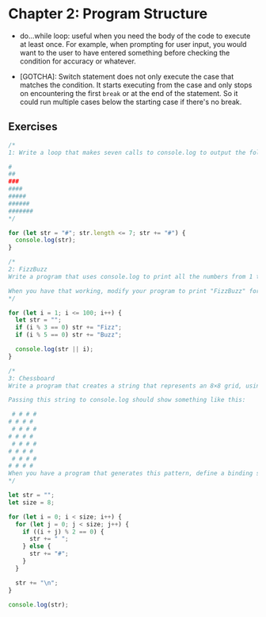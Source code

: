 # Chapter 2: Program Structure

- do...while loop: useful when you need the body of the code to execute at least once. For example, when prompting for user input, you would want to the user to have entered something before checking the condition for accuracy or whatever.

- [GOTCHA]: Switch statement does not only execute the case that matches the condition. It starts executing from the case and only stops on encountering the first `break` or at the end of the statement. So it could run multiple cases below the starting case if there's no break.

## Exercises

```javascript
/*
1: Write a loop that makes seven calls to console.log to output the following triangle:

#
##
###
####
#####
######
#######
*/

for (let str = "#"; str.length <= 7; str += "#") {
  console.log(str);
}
```

```javascript
/*
2: FizzBuzz
Write a program that uses console.log to print all the numbers from 1 to 100, with two exceptions. For numbers divisible by 3, print "Fizz" instead of the number, and for numbers divisible by 5 (and not 3), print "Buzz" instead.

When you have that working, modify your program to print "FizzBuzz" for numbers that are divisible by both 3 and 5 (and still print "Fizz" or "Buzz" for numbers divisible by only one of those).
*/

for (let i = 1; i <= 100; i++) {
  let str = "";
  if (i % 3 == 0) str += "Fizz";
  if (i % 5 == 0) str += "Buzz";

  console.log(str || i);
}
```

```javascript
/*
3: Chessboard
Write a program that creates a string that represents an 8×8 grid, using newline characters to separate lines. At each position of the grid there is either a space or a "#" character. The characters should form a chessboard.

Passing this string to console.log should show something like this:

 # # # #
# # # # 
 # # # #
# # # # 
 # # # #
# # # # 
 # # # #
# # # #
When you have a program that generates this pattern, define a binding size = 8 and change the program so that it works for any size, outputting a grid of the given width and height.
*/

let str = "";
let size = 8;

for (let i = 0; i < size; i++) {
  for (let j = 0; j < size; j++) {
    if ((i + j) % 2 == 0) {
      str += " ";
    } else {
      str += "#";
    }
  }

  str += "\n";
}

console.log(str);
```
